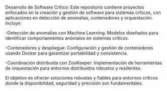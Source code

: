 Desarrollo de Software Crítico: Este repositorio contiene proyectos enfocados en la creación y gestión de software para sistemas críticos, con aplicaciones en detección de anomalías, contenedores y orquestación. Incluye:

  -Detección de anomalías con Machine Learning: Modelos diseñados para identificar comportamientos anómalos en sistemas críticos.
 
  -Contenedores y despliegue: Configuración y gestión de contenedores usando Docker para garantizar portabilidad y consistencia.
  
  -Coordinación distribuida con ZooKeeper: Implementación de herramientas de orquestación para entornos distribuidos robustos y resilientes.

El objetivo es ofrecer soluciones robustas y fiables para entornos críticos donde la disponibilidad, seguridad y precisión son fundamentales.
